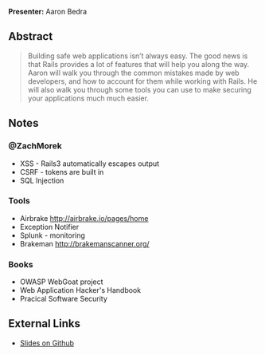 **Presenter:** Aaron Bedra

## Abstract

> Building safe web applications isn’t always easy. The good news is that Rails provides a lot of features that will help you along the way. Aaron will walk you through the common mistakes made by web developers, and how to account for them while working with Rails. He will also walk you through some tools you can use to make securing your applications much much easier.

## Notes

### @ZachMorek

* XSS - Rails3 automatically escapes output
* CSRF  - tokens are built in
* SQL Injection

### Tools

* Airbrake http://airbrake.io/pages/home
* Exception Notifier
* Splunk - monitoring
* Brakeman http://brakemanscanner.org/

### Books

* OWASP WebGoat project
* Web Application Hacker's Handbook
* Pracical Software Security


## External Links

* [Slides on Github](https://github.com/abedra/securing-the-rails)
